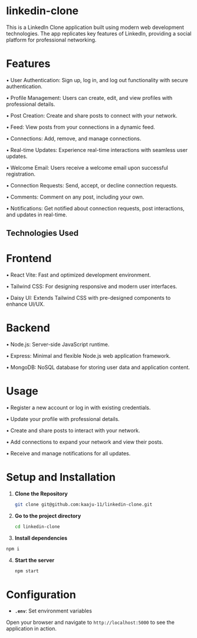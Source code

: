 # linkedin-clone

This is a LinkedIn Clone application built using modern web development technologies. The app replicates key features of LinkedIn, providing a social platform for professional networking.

# Features

• User Authentication: Sign up, log in, and log out functionality with secure authentication.

• Profile Management: Users can create, edit, and view profiles with professional details.

• Post Creation: Create and share posts to connect with your network.

• Feed: View posts from your connections in a dynamic feed.

• Connections: Add, remove, and manage connections.

• Real-time Updates: Experience real-time interactions with seamless user updates.

• Welcome Email: Users receive a welcome email upon successful registration.

• Connection Requests: Send, accept, or decline connection requests.

• Comments: Comment on any post, including your own.

• Notifications: Get notified about connection requests, post interactions, and updates in real-time.


## Technologies Used

# Frontend

• React Vite: Fast and optimized development environment.

• Tailwind CSS: For designing responsive and modern user interfaces.

• Daisy UI: Extends Tailwind CSS with pre-designed components to enhance UI/UX.

# Backend

• Node.js: Server-side JavaScript runtime.

• Express: Minimal and flexible Node.js web application framework.

• MongoDB: NoSQL database for storing user data and application content.


# Usage

• Register a new account or log in with existing credentials.

• Update your profile with professional details.

• Create and share posts to interact with your network.

• Add connections to expand your network and view their posts.

• Receive and manage notifications for all updates.

# Setup and Installation

1. **Clone the Repository**
    ```bash
    git clone git@github.com:kaaju-11/linkedin-clone.git
    ```
3. **Go to the project directory**
   ```bash
   cd linkedin-clone
   ```
5.  **Install dependencies**
   ```bash
  npm i
```
4.  **Start the server**
    ```bash
    npm start
    ```

# Configuration
- **`.env`**: Set environment variables
  
Open your browser and navigate to `http://localhost:5000` to see the application in action.
